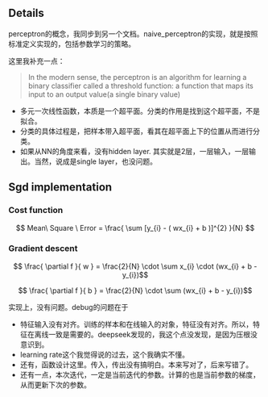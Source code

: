 ## Details

perceptron的概念，我同步到另一个文档。naive_perceptron的实现，就是按照标准定义实现的，包括参数学习的策略。

这里我补充一点：
>In the modern sense, the perceptron is an algorithm for learning a binary classifier called a threshold function: 
> a function that maps its input to an output value(a single binary value)

- 多元一次线性函数，本质是一个超平面。分类的作用是找到这个超平面，不是拟合。
- 分类的具体过程是，把样本带入超平面，看其在超平面上下的位置从而进行分类。
- 如果从NN的角度来看，没有hidden layer. 其实就是2层，一层输入，一层输出。当然，说成是single layer，也没问题。

## Sgd implementation

### Cost function

$$ Mean\ Square \ Error = \frac{ \sum [y_{i} - ( wx_{i} + b )]^{2} }{N} $$

### Gradient descent

$$ \frac{ \partial f }{ w } = \frac{2}{N} \cdot \sum x_{i} \cdot (wx_{i} + b - y_{i})$$

$$ \frac{ \partial f }{ b } = \frac{2}{N} \cdot \sum (wx_{i} + b - y_{i})$$


实现上，没有问题。debug的问题在于
- 特征输入没有对齐。训练的样本和在线输入的对象，特征没有对齐。所以，特征在离线一致是需要的。deepseek发现的，我这个点没发现，是因为压根没意识到。
- learning rate这个我觉得说的过去，这个我确实不懂。
- 还有，函数设计这里。传入，传出没有搞明白。本来写对了，后来写错了。
- 还有一点，本次迭代，一定是当前迭代的参数。计算的也是当前参数的梯度，从而更新下次的参数。
